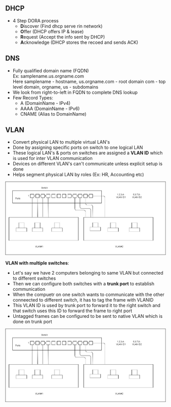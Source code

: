 ## DHCP
- 4 Step DORA process
  - **D**iscover (Find dhcp serve rin network)
  - **O**ffer (DHCP offers IP & lease)
  - **R**equest (Accept the info sent by DHCP)
  - **A**cknowledge (DHCP stores the recoed and sends ACK)

## DNS
- Fully qualified domain name (FQDN)  
  Ex: samplename.us.orgname.com  
  Here samplename - hostname,  us.orgname.com - root domain
  com - top level domain, orgname, us - subdomains
- We look from right-to-left in FQDN to complete DNS lookup
- Few Record Types:
  - A (DomainName - IPv4)
  - AAAA (DomainName - IPv6)
  - CNAME (Alias to DomainName)

## VLAN
- Convert physical LAN to multiple virtual LAN's
- Done by assigning specific ports on switch to one logical LAN
- These logical LAN's & ports on switches are assigned a **VLAN ID** which is used for inter VLAN communication
- Devices on different VLAN's can't communicate unless explicit setup is done
- Helps segment physical LAN by roles (Ex: HR, Accounting etc)  

![VLAN Image](images/vlan.jpg)

**VLAN with multiple switches**:
- Let's say we have 2 computers belonging to same VLAN but connected to different switches
- Then we can configure both switches with a **trunk port** to establish communication
- When the compuetr on one switch wants to communicate with the other conneected to different switch, it has to tag the frame with VLANID
- This VLAN ID is used by trunk port to forward it to the right switch and that switch uses this ID to forward the frame to right port
- Untagged frames can be configured to be sent to native VLAN which is done on trunk port  

![VLAN Image](images/vlan_multiple.jpg)

  